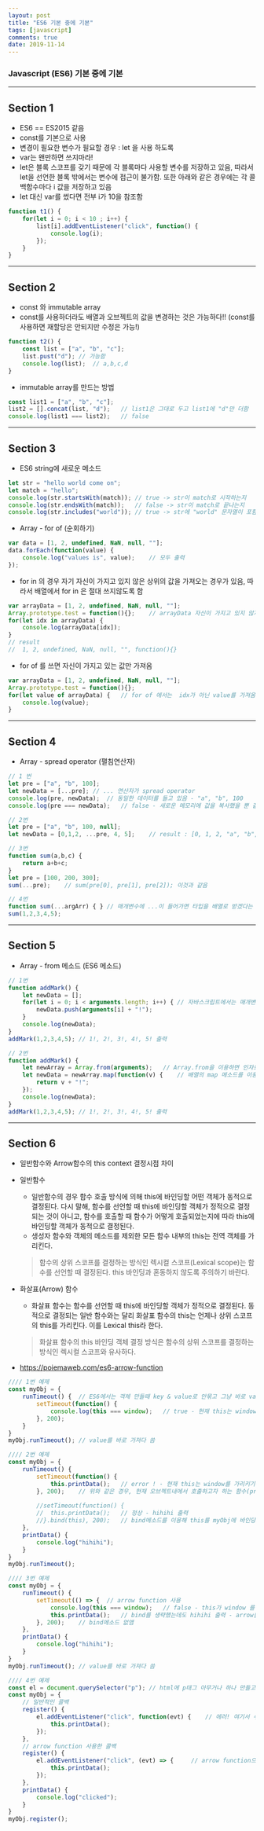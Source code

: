 ```yaml
---
layout: post
title: "ES6 기본 중에 기본"
tags: [javascript]
comments: true
date: 2019-11-14
---
```


### Javascript (ES6) 기본 중에 기본 

------
## Section 1
- ES6 == ES2015 같음 
- const를 기본으로 사용
- 변경이 필요한 변수가 필요할 경우 : let 을 사용 하도록
- var는 왠만하면 쓰지마라!
- let은 블록 스코프를 갖기 때문에 각 블록마다 사용할 변수를 저장하고 있음, 따라서 let을 선언한 블록 밖에서는 변수에 접근이 불가함. 또한 아래와 같은 경우에는 각 콜백함수마다 i 값을 저장하고 있음 
- let 대신 var를 썼다면 전부 i가 10을 참조함 
```javascript
function t1() {
	for(let i = 0; i < 10 ; i++) {
		list[i].addEventListener("click", function() {
			console.log(i);
		});
	}
}
```

------
## Section 2
- const 와 immutable array
- const를 사용하더라도 배열과 오브젝트의 값을 변경하는 것은 가능하다!! (const를 사용하면 재할당은 안되지만 수정은 가능!)
```javascript
function t2() {
	const list = ["a", "b", "c"];
	list.pust("d"); // 가능함
	console.log(list);  // a,b,c,d
}
```

- immutable array를 만드는 방법
```javascript
const list1 = ["a", "b", "c"];
list2 = [].concat(list, "d");	// list1은 그대로 두고 list1에 "d"만 더함
console.log(list1 === list2);	// false
```

------
## Section 3
- ES6 string에 새로운 메소드
```javascript
let str = "hello world come on";
let match = "hello";
console.log(str.startsWith(match));	// true -> str이 match로 시작하는지
console.log(str.endsWith(match));	// false -> str이 match로 끝나는지
console.log(str.includes("world"));	// true -> str에 "world" 문자열이 포함되는지 
```

- Array - for of (순회하기)
```javascript
var data = [1, 2, undefined, NaN, null, ""];
data.forEach(function(value) {
	console.log("values is", value);	// 모두 출력
});
```

- for in 의 경우 자기 자신이 가지고 있지 않은 상위의 값을 가져오는 경우가 있음, 따라서 배열에서 for in 은 절대 쓰지않도록 함
```javascript
var arrayData = [1, 2, undefined, NaN, null, ""];
Array.prototype.test = function(){};	// arrayData 자신이 가지고 있지 않지만 상위에 있는 Array.prototype의 값까지 가져옴, 근데 native(여기선 Array)에 prototype을 추가해서 쓰는것부터가 조금 문제가 있음
for(let idx in arrayData) {
	console.log(arrayData[idx]);
}
// result
//	1, 2, undefined, NaN, null, "", function(){}
```

- for of 를 쓰면 자신이 가지고 있는 값만 가져옴
```javascript
var arrayData = [1, 2, undefined, NaN, null, ""];
Array.prototype.test = function(){};
for(let value of arrayData) {	// for of 에서는  idx가 아닌 value를 가져옴
	console.log(value);
}
```


------
## Section 4
- Array - spread operator (펼침연산자)  

```javascript
// 1 번 
let pre = ["a", "b", 100];
let newData = [...pre];	// ... 연산자가 spread operator
console.log(pre, newData);	// 동일한 데이터를 들고 있음 - "a", "b", 100
console.log(pre === newData);	// false - 새로운 메모리에 값을 복사했을 뿐 같은곳을 참조하지 않음 (array concat과 같음)

// 2번
let pre = ["a", "b", 100, null];
let newData = [0,1,2, ...pre, 4, 5];	// result : [0, 1, 2, "a", "b", 100, null, 4, 5] - spread operator를 이용하면 배열 사이에 배열을 복사해 넣을 수 있음 

// 3번
function sum(a,b,c) {
	return a+b+c;
}
let pre = [100, 200, 300];
sum(...pre);	// sum(pre[0], pre[1], pre[2]); 이것과 같음 

// 4번
function sum(...argArr) { }	// 매개변수에 ...이 들어가면 타입을 배열로 받겠다는 의미임 - type : array
sum(1,2,3,4,5);
```

------
## Section 5 
- Array - from 메소드 (ES6 메소드)  

```javascript
// 1번
function addMark() {
	let newData = [];
	for(let i = 0; i < arguments.length; i++) {	// 자바스크립트에서는 매개변수로 넘어온 값들을 arguments라는 객체에 저장함, 따라서 매개변수를 따로 선언하지 않았음에도 arguments를 이용해서 넘어온 인자값에 접근이 가능함 -> 넘어올 인자값이 몇개일지 모를때 사용하면 좋음
		newData.push(arguments[i] + "!");
	}
	console.log(newData);
}
addMark(1,2,3,4,5);	// 1!, 2!, 3!, 4!, 5! 출력

// 2번
function addMark() {
	let newArray = Array.from(arguments);	// Array.from을 이용하면 인자로 넣은 것으로부터 배열을 만들어낸다는 뜻 - arguments는 배열이 아니기 때문에 arguments.map() 으로 사용불가
	let newData = newArray.map(function(v) {	// 배열의 map 메소드를 이용하면 배열의 각 값을 순회하면서 어떠한 작업을 할 수 있음
		return v + "!";
	});
	console.log(newData);
}
addMark(1,2,3,4,5);	// 1!, 2!, 3!, 4!, 5! 출력
```


------
## Section 6
- 일반함수와 Arrow함수의 this context 결정시점 차이 
- 일반함수 
  * 일반함수의 경우 함수 호출 방식에 의해 this에 바인딩할 어떤 객체가 동적으로 결정된다. 다시 말해, 함수를 선언할 때 this에 바인딩할 객체가 정적으로 결정되는 것이 아니고, 함수를 호출할 때 함수가 어떻게 호출되었는지에 따라 this에 바인딩할 객체가 동적으로 결정된다.
  * 생성자 함수와 객체의 메소드를 제외한 모든 함수 내부의 this는 전역 객체를 가리킨다.
  > 함수의 상위 스코프를 결정하는 방식인 렉시컬 스코프(Lexical scope)는 함수를 선언할 때 결정된다. this 바인딩과 혼동하지 않도록 주의하기 바란다.

- 화살표(Arrow) 함수
  * 화살표 함수는 함수를 선언할 때 this에 바인딩할 객체가 정적으로 결정된다. 동적으로 결정되는 일반 함수와는 달리 화살표 함수의 this는 언제나 상위 스코프의 this를 가리킨다. 이를 Lexical this라 한다. 
  > 화살표 함수의 this 바인딩 객체 결정 방식은 함수의 상위 스코프를 결정하는 방식인 렉시컬 스코프와 유사하다.
- <https://poiemaweb.com/es6-arrow-function>



```javascript
//// 1번 예제
const myObj = {
	runTimeout() {	// ES6에서는 객체 만들때 key & value로 안묶고 그냥 바로 value만 써도 value를 바로 갖다 쓸 수 있음, 기존이었다면 runTimeout : runTimeOut() {}, 이렇게 했을 것임
		setTimeout(function() {
			console.log(this === window);	// true - 현재 this는 window를 가리키고 있음, setTimeout 메소드는 window가 호출하는 것이기 때문
		}, 200);
	}
}
myObj.runTimeout();	// value를 바로 가져다 씀

//// 2번 예제
const myObj = {
	runTimeout() {	
		setTimeout(function() {
			this.printData();	// error ! - 현재 this는 window를 가리키기 때문에 window.printData()함수는 없음 - myObj.printData()를 호출해야함
		}, 200);	// 위와 같은 경우, 현재 오브젝트내에서 호출하고자 하는 함수(printData)를 호출하는 함수를 bind로 감싸면 됨 (this가 myObj를 가리키도록 바인딩함)
		
		//setTimeout(function() {
		//	this.printData();	// 정상 - hihihi 출력
		//}.bind(this), 200);	// bind메소드를 이용해 this를 myObj에 바인딩함
	},
	printData() {
		console.log("hihihi");
	}
}
myObj.runTimeout();

//// 3번 예제
const myObj = {
	runTimeout() {	
		setTimeout(() => {	// arrow function 사용
			console.log(this === window);	// false - this가 window 를 가리키고 있지 않음
			this.printData();	// bind를 생략했는데도 hihihi 출력 - arrow를 사용하면 콜백함수를 선언한 객체를 this로 가리키게 됨
		}, 200);	// bind메소드 없앰
	},
	printData() {
		console.log("hihihi");
	}
}
myObj.runTimeout();	// value를 바로 가져다 씀

//// 4번 예제
const el = document.querySelector("p");	// html에 p태그 아무거나 하나 만들고~~
const myObj = {
	// 일반적인 콜백
	register() {
		el.addEventListener("click", function(evt) {	// 에러! 여기서 수행되는 콜백함수는 p태그를 클릭했을때(=발생시킨것이 p태그)이기 때문에, 여기서의 this는 p태그(HTMLParagraphElement)를 가리킴 -> HTMLParagraphElement.printData()라는 것은 없음
			this.printData();
		});
	},
	// arrow function 사용한 콜백
	register() {
		el.addEventListener("click", (evt) => {		// arrow function으로 바꾸면 정상동작! -> arrow function을 사용해서 콜백함수를 선언하면 콜백함수를 감싸고 있는 오브젝트를 this의 컨텍스트로 설정함
			this.printData();
		});
	},
	printData() {
		console.log("clicked");
	}
}
myObj.register();
```